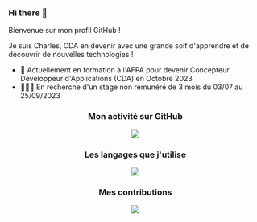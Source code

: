 ### Hi there 👋

Bienvenue sur mon profil GitHub !

Je suis Charles, CDA en devenir avec une grande soif d'apprendre et de découvrir de nouvelles technologies !

- 🌱 Actuellement en formation à l'AFPA pour devenir Concepteur Développeur d'Applications (CDA) en Octobre 2023
- 👨🏻‍💻 En recherche d'un stage non rémunéré de 3 mois du 03/07 au 25/09/2023

<h3 align="center">Mon activité sur GitHub</h3>

<p align="center">
  <img align="center" src="https://github-readme-stats.vercel.app/api?username=charlesfouquet&hide=prs,stars&theme=vue&bg_color=00000070&hide_border=true" />
</p>

<h3 align="center">Les langages que j'utilise</h3>
<p align="center">
  <img src="https://github-readme-stats.vercel.app/api/top-langs?username=charlesfouquet&layout=compact&theme=vue&bg_color=00000070&hide_border=true"/>
</p>

<h3 align="center">Mes contributions</h3>
<p align="center">
  <img src="https://streak-stats.demolab.com?user=charlesfouquet&theme=vue&background=00000070&hide_border=true&date_format=%5BY.%5Dn.j&mode=weekly"/>
</p>
